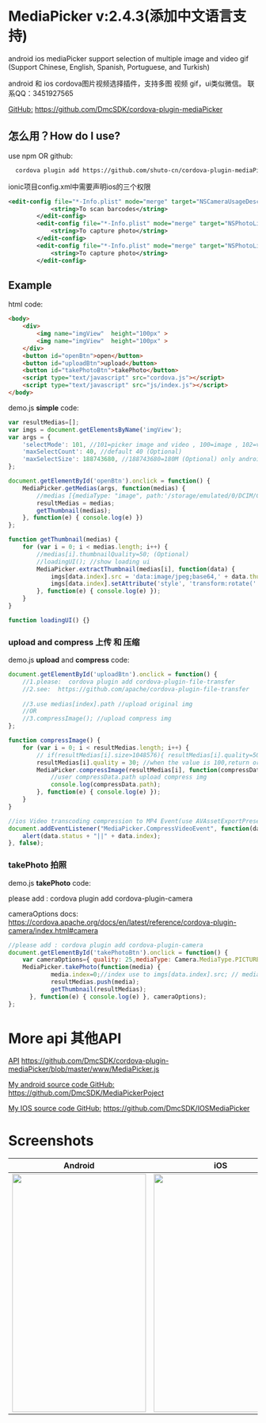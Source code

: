 # MediaPicker v:2.4.3(添加中文语言支持)

android ios mediaPicker support  selection of multiple image and video gif  (Support Chinese, English, Spanish, Portuguese, and Turkish)</br>

android 和 ios cordova图片视频选择插件，支持多图 视频 gif，ui类似微信。 联系QQ：3451927565</br>

[GitHub:](https://github.com/DmcSDK/cordova-plugin-mediaPicker) https://github.com/DmcSDK/cordova-plugin-mediaPicker</br>

怎么用？How do I use?
-------------------

use npm OR github:

```bash
  cordova plugin add https://github.com/shuto-cn/cordova-plugin-mediaPicker.git --variable IOS_PHOTO_LIBRARY_USAGE_DESCRIPTION="your usage message"
```

ionic项目config.xml中需要声明ios的三个权限

```xml
<edit-config file="*-Info.plist" mode="merge" target="NSCameraUsageDescription">
            <string>To scan barcodes</string>
        </edit-config>
        <edit-config file="*-Info.plist" mode="merge" target="NSPhotoLibraryUsageDescription">
            <string>To capture photo</string>
        </edit-config>
        <edit-config file="*-Info.plist" mode="merge" target="NSPhotoLibraryAddUsageDescription">
            <string>To capture photo</string>
        </edit-config>
```





## Example

html code:

```html
<body>
    <div>
        <img name="imgView"  height="100px" >
        <img name="imgView"  height="100px" >
    </div>
    <button id="openBtn">open</button>
    <button id="uploadBtn">upload</button>
    <button id="takePhotoBtn">takePhoto</button>
    <script type="text/javascript" src="cordova.js"></script>
    <script type="text/javascript" src="js/index.js"></script>
</body>
```

demo.js **simple** code: 
```javascript
var resultMedias=[];
var imgs = document.getElementsByName('imgView');
var args = {
    'selectMode': 101, //101=picker image and video , 100=image , 102=video
    'maxSelectCount': 40, //default 40 (Optional)
    'maxSelectSize': 188743680, //188743680=180M (Optional) only android
};

document.getElementById('openBtn').onclick = function() {
    MediaPicker.getMedias(args, function(medias) {
        //medias [{mediaType: "image", path:'/storage/emulated/0/DCIM/Camera/2017.jpg', uri:"android retrun uri,ios retrun URL" size: 21993}]
        resultMedias = medias;
        getThumbnail(medias);
    }, function(e) { console.log(e) })
};

function getThumbnail(medias) {
    for (var i = 0; i < medias.length; i++) {
        //medias[i].thumbnailQuality=50; (Optional)
        //loadingUI(); //show loading ui
        MediaPicker.extractThumbnail(medias[i], function(data) {
            imgs[data.index].src = 'data:image/jpeg;base64,' + data.thumbnailBase64;
            imgs[data.index].setAttribute('style', 'transform:rotate(' + data.exifRotate + 'deg)');
        }, function(e) { console.log(e) });
    }
}

function loadingUI() {}
```

### upload and compress 上传 和 压缩
demo.js **upload** and **compress** code:
```javascript
document.getElementById('uploadBtn').onclick = function() {
    //1.please:  cordova plugin add cordova-plugin-file-transfer
    //2.see:  https://github.com/apache/cordova-plugin-file-transfer
    
    //3.use medias[index].path //upload original img
    //OR
    //3.compressImage(); //upload compress img
};

function compressImage() {
    for (var i = 0; i < resultMedias.length; i++) {
        // if(resultMedias[i].size>1048576){ resultMedias[i].quality=50; } else {d ataArray[i].quality=100;}
        resultMedias[i].quality = 30; //when the value is 100,return original image
        MediaPicker.compressImage(resultMedias[i], function(compressData) {
            //user compressData.path upload compress img
            console.log(compressData.path);
        }, function(e) { console.log(e) });
    }
}

//ios Video transcoding compression to MP4 Event(use AVAssetExportPresetMediumQuality)
document.addEventListener("MediaPicker.CompressVideoEvent", function(data) {
    alert(data.status + "||" + data.index);
}, false);
```

### takePhoto 拍照 
demo.js **takePhoto** code:

please add : cordova plugin add cordova-plugin-camera

cameraOptions docs: https://cordova.apache.org/docs/en/latest/reference/cordova-plugin-camera/index.html#camera
```javascript
//please add : cordova plugin add cordova-plugin-camera
document.getElementById('takePhotoBtn').onclick = function() {
    var cameraOptions={ quality: 25,mediaType: Camera.MediaType.PICTURE };//see cordova camera docs
    MediaPicker.takePhoto(function(media) {
            media.index=0;//index use to imgs[data.index].src; // media.index=resultMedias.length;
            resultMedias.push(media);
            getThumbnail(resultMedias);
      }, function(e) { console.log(e) }, cameraOptions);
};
```

# More api 其他API
[API](https://github.com/DmcSDK/cordova-plugin-mediaPicker/blob/master/www/MediaPicker.js) https://github.com/DmcSDK/cordova-plugin-mediaPicker/blob/master/www/MediaPicker.js</br>

[My android source code GitHub:](https://github.com/DmcSDK/MediaPickerPoject) https://github.com/DmcSDK/MediaPickerPoject</br>

[My IOS source code GitHub:](https://github.com/DmcSDK/IOSMediaPicker) https://github.com/DmcSDK/IOSMediaPicker</br>

# Screenshots

| Android         | iOS          |
|:---------------:|:------------:|
| <img src="https://raw.githubusercontent.com/DmcSDK/cordova-plugin-mediaPicker/master/www/demo/Screenshots1.png" width="270px" height="480"> | <img src="https://raw.githubusercontent.com/DmcSDK/cordova-plugin-mediaPicker/master/www/demo/ios.png" width="270px" height="480"> |



